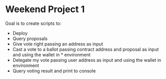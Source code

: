 # Weekend Project 1

Goal is to create scripts to:

- Deploy
- Query proposals
- Give vote right passing an address as input
- Cast a vote to a ballot passing contract address and proposal as input and using the wallet in \* environment
- Delegate my vote passing user address as input and using the wallet in environment
- Query voting result and print to console
